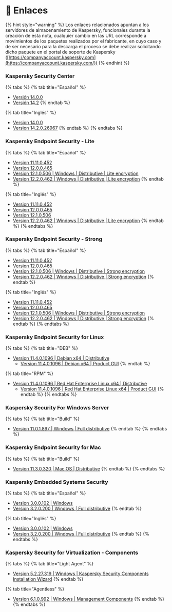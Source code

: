 # 🔗 Enlaces

{% hint style="warning" %}
Los enlaces relacionados apuntan a los servidores de almacenamiento de Kaspersky, funcionales durante la creación de esta nota, cualquier cambio en las URL corresponde a movimientos de los paquetes realizados por el fabricante, en cuyo caso y de ser necesario para la descarga el proceso se debe realizar solicitando dicho paquete en el portal de soporte de Kaspersky ([https://companyaccount.kaspersky.com](https://companyaccount.kaspersky.com/))
{% endhint %}

### Kaspersky Security Center

{% tabs %}
{% tab title="Español" %}
* [Versión 14.0.0](https://aes.s.kaspersky-labs.com/administrationkit/ksc10/14.0.0.10902/spanish-10494078-es-MX/3631353335307c44454c7c31/ksc\_14\_14.0.0.10902\_full\_es-MX.exe)
* [Versión 14.2](https://products.s.kaspersky-labs.com/administrationkit/ksc10/14.2.0.26967/spanish-13201029-es-MX/3730383337377c44454c7c31/ksc\_14\_14.2.0.26967\_full\_es-MX.exe)
{% endtab %}

{% tab title="Inglés" %}
* [Version 14.0.0](https://aes.s.kaspersky-labs.com/administrationkit/ksc10/14.0.0.10902/english-20220730\_053231/3630323833307c44454c7c31/ksc\_14\_14.0.0.10902\_full\_en.exe)
* [Version 14.2.0.26967](https://products.s.kaspersky-labs.com/administrationkit/ksc10/14.2.0.26967/english-12842883-en/3730353030327c44454c7c31/ksc\_14\_14.2.0.26967\_full\_en.exe)
{% endtab %}
{% endtabs %}

### Kaspersky Endpoint Security - Lite

{% tabs %}
{% tab title="Español" %}
* [Version 11.11.0.452](https://aes.s.kaspersky-labs.com/endpoints/keswin11/11.11.0.452/spanish-21.8.5.452.0.93.0/3633353037387c44454c7c31/keswin\_11.11.0.452\_es-MX\_aes56.exe)
* [Version 12.0.0.465](https://aes.s.kaspersky-labs.com/endpoints/keswin11/12.0.0.465/spanish-21.9.6.465.0.536.0/3639353831317c44454c7c31/keswin\_12.0.0.465\_es-MX\_aes56.exe)
* [Version 12.1.0.506 | Windows | Distributive | Lite encryption](https://aes.s.kaspersky-labs.com/endpoints/keswin11/12.1.0.506/spanish-21.13.5.506.0.71.0/3732313836377c44454c7c31/keswin\_12.1.0.506\_es-MX\_aes56.exe)
* [Version 12.2.0.462 | Windows | Distributive | Lite encryption](https://aes.s.kaspersky-labs.com/endpoints/keswin11/12.2.0.462/spanish-21.14.5.462.0.231.0/3735383230377c44454c7c31/keswin\_12.2.0.462\_es-MX\_aes56.exe)
{% endtab %}

{% tab title="Inglés" %}
* [Version 11.11.0.452](https://aes.s.kaspersky-labs.com/endpoints/keswin11/11.11.0.452/english-21.8.5.452.0.27.0/3633353139307c44454c7c31/keswin\_11.11.0.452\_en\_aes56.exe)
* [Version 12.0.0.465](https://aes.s.kaspersky-labs.com/endpoints/keswin11/12.0.0.465/english-21.9.6.465.0.534.0/3639353536387c44454c7c31/keswin\_12.0.0.465\_en\_aes56.exe)&#x20;
* [Version 12.1.0.506](https://aes.s.kaspersky-labs.com/endpoints/keswin11/12.1.0.506/english-21.13.5.506.0.24.0/3732333434317c44454c7c31/keswin\_12.1.0.506\_en\_aes56.exe)
* [Version 12.2.0.462 | Windows | Distributive | Lite encryption](https://aes.s.kaspersky-labs.com/endpoints/keswin11/12.2.0.462/english-21.14.5.462.0.189.0/3735323832357c44454c7c31/keswin\_12.2.0.462\_en\_aes56.exe)
{% endtab %}
{% endtabs %}



### Kaspersky Endpoint Security - Strong

{% tabs %}
{% tab title="Español" %}
* [Version 11.11.0.452](https://aes.s.kaspersky-labs.com/endpoints/keswin11/11.11.0.452/spanish-21.8.5.452.0.93.0/3633353037377c44454c7c31/keswin\_11.11.0.452\_es-MX\_aes256.exe)
* [Version 12.0.0.465](https://aes.s.kaspersky-labs.com/endpoints/keswin11/12.0.0.465/english-21.9.6.465.0.534.0/3639353536377c44454c7c31/keswin\_12.0.0.465\_en\_aes256.exe)
* [Version 12.1.0.506 | Windows | Distributive | Strong encryption](https://aes.s.kaspersky-labs.com/endpoints/keswin11/12.1.0.506/spanish-21.13.5.506.0.71.0/3732313836367c44454c7c31/keswin\_12.1.0.506\_es-MX\_aes256.exe)
* [Version 12.2.0.462 | Windows | Distributive | Strong encryption](https://aes.s.kaspersky-labs.com/endpoints/keswin11/12.2.0.462/spanish-21.14.5.462.0.231.0/3735383230367c44454c7c31/keswin\_12.2.0.462\_es-MX\_aes256.exe)
{% endtab %}

{% tab title="Inglés" %}
* [Version 11.11.0.452](https://aes.s.kaspersky-labs.com/endpoints/keswin11/11.11.0.452/english-21.8.5.452.0.27.0/3633353138397c44454c7c31/keswin\_11.11.0.452\_en\_aes256.exe)
* [Version 12.0.0.465](https://aes.s.kaspersky-labs.com/endpoints/keswin11/12.0.0.465/english-21.9.6.465.0.534.0/3639353536377c44454c7c31/keswin\_12.0.0.465\_en\_aes256.exe)
* [Version 12.1.0.506 | Windows | Distributive | Strong encryption](https://aes.s.kaspersky-labs.com/endpoints/keswin11/12.1.0.506/english-21.13.5.506.0.24.0/3732333434307c44454c7c31/keswin\_12.1.0.506\_en\_aes256.exe)
* [Version 12.2.0.462 | Windows | Distributive | Strong encryption](https://aes.s.kaspersky-labs.com/endpoints/keswin11/12.2.0.462/english-21.14.5.462.0.189.0/3735323832347c44454c7c31/keswin\_12.2.0.462\_en\_aes256.exe)
{% endtab %}
{% endtabs %}

### **Kaspersky Endpoint Security for Linux**

{% tabs %}
{% tab title="DEB" %}
* [Version 11.4.0.1096 | Debian x64 | Distributive](https://products.s.kaspersky-labs.com/endpoints/keslinux10/11.4.0.1096/multilanguage-11.4.0.1096/3732393738307c44454c7c31/kesl\_11.4.0-1096\_amd64.deb)
  * [Version 11.4.0.1096 | Debian x64 | Product GUI](https://products.s.kaspersky-labs.com/endpoints/keslinux10/11.4.0.1096/multilanguage-11.4.0.1096/3732393737377c44454c7c31/kesl-gui\_11.4.0-1096\_amd64.deb)
{% endtab %}

{% tab title="RPM" %}
* [Version 11.4.0.1096 | Red Hat Enterprise Linux x64 | Distributive](https://products.s.kaspersky-labs.com/endpoints/keslinux10/11.4.0.1096/multilanguage-11.4.0.1096/3732393737337c44454c7c31/kesl-11.4.0-1096.x86\_64.rpm)
  * [Version 11.4.0.1096 | Red Hat Enterprise Linux x64 | Product GUI](https://products.s.kaspersky-labs.com/endpoints/keslinux10/11.4.0.1096/multilanguage-11.4.0.1096/3732393737367c44454c7c31/kesl-gui-11.4.0-1096.x86\_64.rpm)
{% endtab %}
{% endtabs %}

### Kaspersky Security For Windows Server

{% tabs %}
{% tab title="Build" %}
* [Version 11.0.1.897 | Windows | Full distributive](https://products.s.kaspersky-labs.com/file\_servers/kswinserver10/11.0.1.897/english-INT-0.1.0/3436323737387c44454c7c31/ksws\_11.0.1.897\_en.zip)
{% endtab %}
{% endtabs %}

### Kaspersky Endpoint Security for Mac

{% tabs %}
{% tab title="Build" %}
* [Version 11.3.0.320 | Mac OS | Distributive](https://products.s.kaspersky-labs.com/workstations/kesmac10/11.3.0.320/multilanguage-20230314.2024.0/3730373433327c44454c7c31/kesmac11.3.0.320.zip)
{% endtab %}
{% endtabs %}

### Kaspersky Embedded Systems Security

{% tabs %}
{% tab title="Español" %}
* [Version 3.0.0.102 | Windows](https://products.s.kaspersky-labs.com/workstations/kess2.0/3.0.0.102/spanish-MX-20200805\_000003/3336353332387c44454c7c31/kess\_3.0.0.102\_es-mx.exe)
* [Version 3.2.0.200 | Windows | Full distributive](https://products.s.kaspersky-labs.com/workstations/kess2.0/3.2.0.200/spanish-0.1.0/3639353439377c44454c7c31/kess\_3.2.0.200\_es-mx.zip)
{% endtab %}

{% tab title="Inglés" %}
* [Version 3.0.0.102 | Windows](https://products.s.kaspersky-labs.com/workstations/kess2.0/3.0.0.102/english-US-20200422\_081440/3331353630397c44454c7c31/kess\_3.0.0.102\_en.exe)
* [Version 3.2.0.200 | Windows | Full distributive](https://products.s.kaspersky-labs.com/workstations/kess2.0/3.2.0.200/english-0.1.0/3635313638377c44454c7c31/kess\_3.2.0.200\_en.zip)
{% endtab %}
{% endtabs %}

### Kaspersky Security for Virtualization - Components

{% tabs %}
{% tab title="Light Agent" %}
* [Version 5.2.27.319 | Windows | Kaspersky Security Components Installation Wizard](https://products.s.kaspersky-labs.com/administrationkit/ksvla/5.2.27.319/multilanguage-5.2.27%20\(5.2.1%20-%20Tionix\)/3538343135347c44454c7c31/ksvla-components\_5.2.1.3741\_mlg.exe)
{% endtab %}

{% tab title="Agentless" %}
* [Version 6.1.0.992 | Windows | Management Components](https://products.s.kaspersky-labs.com/administrationkit/ksv5.0\_agentless/6.1.0.992/multilanguage-6.1.0.992/3437383534317c44454c7c31/ksv-components\_6.1.0.415\_mlg.exe)
{% endtab %}
{% endtabs %}
